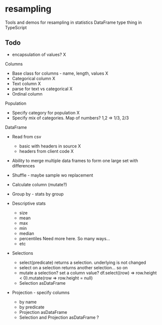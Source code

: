 # resampling

Tools and demos for resampling in statistics
DataFrame type thing in TypeScript

## Todo

- encapsulation of values? X

Columns

- Base class for columns - name, length, values X
- Categorical column X
- Text column X
- parse for text vs categorical X
- Ordinal column

Population

- Specify category for population X
- Specify mix of categories. Map of numbers? 1,2 => 1/3, 2/3

DataFrame

- Read from csv
  - basic with headers in source X
  - headers from client code X
- Ability to merge multiple data frames to form one large set with differences
- Shuffle - maybe sample wo replacement
- Calculate column (mutate?)
- Group by - stats by group

- Descriptive stats

  - size
  - mean
  - max
  - min
  - median
  - percentiles Need more here. So many ways...
  - etc

- Selections
  - select(predicate) returns a selection. underlying is not changed
  - select on a selection returns another selection... so on
  - mutate a selection? set a column value?
    df.select((row) => row.height < 0).mutate(row => row.height = null)
  - Selection asDataFrame
- Projection - specify columns
  - by name
  - by predicate
  - Projection asDataFrame
  - Selection and Projection asDataFrame ?
